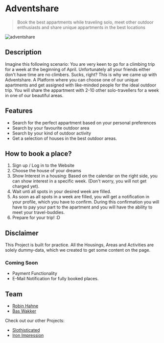 # Adventshare

> Book the best appartments while traveling solo, meet other outdoor enthusiasts and share unique appartments in the best locations

![adventshare](https://robinhahne.ch/img/adventshare.png)

## Description

Imagine this following scenario:
You are very keen to go for a climbing trip for a week at the beginning of April. Unfortunately all your friends either don't have time are no climbers. Sucks, right?
This is why we came up with Adventshare. A Platform where you can choose one of our unique apartments and get assigned with like-minded people for the ideal outdoor trip. You will share the appartment with 2-10 other solo-travellers for a week in one of our beautiful areas.

## Features

- Search for the perfect appartment based on your personal preferences
- Search by your favourite outdoor area
- Search by your kind of outdoor activity
- Get a selection of houses in the best outdoor areas.

## How to book a place?

 1) Sign up / Log in to the Website
 2) Choose the house of your dreams
 3) Show Interest in a housing:
 Based on the calendar on the right side, you can show interest in a specific week. (Don't worry, you will not get charged yet). 
 4) Wait unti all spots in your desired week are filled.
 5) As soon as all spots in a week are filled, you will get a notification in your profile, which you have to confirm. During this confirmation you will have to pay your part to the apartment and you will have the ability to meet your travel-buddies.
 6) Prepare for your trip! :D

## Disclaimer
This Project is built for practice. All the Housings, Areas and Activities are solely dummy-data, which we created to get some content on the page.

### Coming Soon
- Payment Functionality
- E-Mail Notification for fully booked places.

## Team
- <a href="https://github.com/rhahne">Robin Hahne</a>
- <a href="https://github.com/mnib2xu">Bas Wakker</a>

Check out our other Projects:
- <a href="https://github.com/mnib2xu/slothisticated">Slothisticated</a>
- <a href="https://github.com/rhahne/iron-impression">Iron Impression</a>
